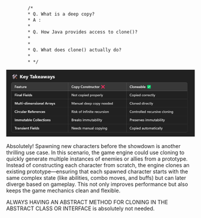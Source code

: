             /*
            * Q. What is a deep copy?
            * A :
            *
            * Q. How Java provides access to clone()?
            *
            *
            * Q. What does clone() actually do?
            *
            * */



![img.png](copy-constructor-vs-cloneable.png)


Absolutely! Spawning new characters before the showdown is another thrilling use case. In this scenario, the game engine could use cloning to quickly generate multiple instances of enemies or allies from a prototype. Instead of constructing each character from scratch, the engine clones an existing prototype—ensuring that each spawned character starts with the same complex state (like abilities, combo moves, and buffs) but can later diverge based on gameplay. This not only improves performance but also keeps the game mechanics clean and flexible.



ALWAYS HAVING AN ABSTRACT METHOD FOR CLONING IN THE ABSTRACT CLASS OR INTERFACE is absolutely not needed.

